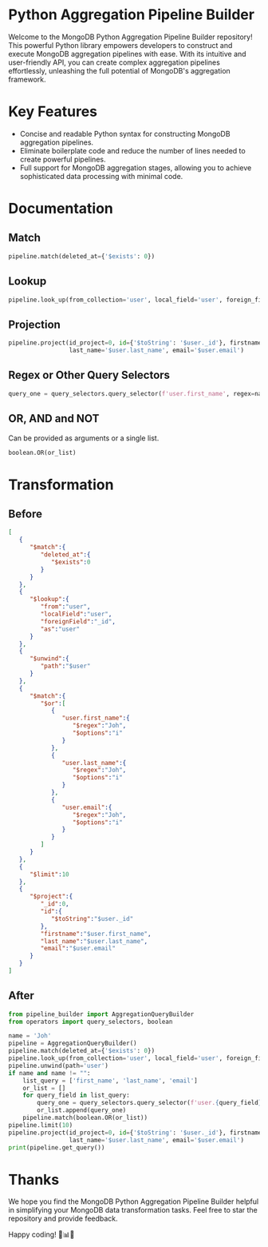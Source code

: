 # Python Aggregation Pipeline Builder
Welcome to the MongoDB Python Aggregation Pipeline Builder repository! This powerful Python library empowers developers to construct and execute MongoDB aggregation pipelines with ease. With its intuitive and user-friendly API, you can create complex aggregation pipelines effortlessly, unleashing the full potential of MongoDB's aggregation framework.

# Key Features
- Concise and readable Python syntax for constructing MongoDB aggregation pipelines.
- Eliminate boilerplate code and reduce the number of lines needed to create powerful pipelines.
- Full support for MongoDB aggregation stages, allowing you to achieve sophisticated data processing with minimal code.

# Documentation
## Match
```python
pipeline.match(deleted_at={'$exists': 0})
```

## Lookup

```python
pipeline.look_up(from_collection='user', local_field='user', foreign_field='_id', as_field='user')
```

## Projection
```python
pipeline.project(id_project=0, id={'$toString': '$user._id'}, firstname='$user.first_name',
                 last_name='$user.last_name', email='$user.email')
```
## Regex or Other Query Selectors
```python
query_one = query_selectors.query_selector(f'user.first_name', regex=name, options='i')
```

## OR, AND and NOT
Can be provided as arguments or a single list.
```python
boolean.OR(or_list)
```

# Transformation

## Before
```json
[
   {
      "$match":{
         "deleted_at":{
            "$exists":0
         }
      }
   },
   {
      "$lookup":{
         "from":"user",
         "localField":"user",
         "foreignField":"_id",
         "as":"user"
      }
   },
   {
      "$unwind":{
         "path":"$user"
      }
   },
   {
      "$match":{
         "$or":[
            {
               "user.first_name":{
                  "$regex":"Joh",
                  "$options":"i"
               }
            },
            {
               "user.last_name":{
                  "$regex":"Joh",
                  "$options":"i"
               }
            },
            {
               "user.email":{
                  "$regex":"Joh",
                  "$options":"i"
               }
            }
         ]
      }
   },
   {
      "$limit":10
   },
   {
      "$project":{
         "_id":0,
         "id":{
            "$toString":"$user._id"
         },
         "firstname":"$user.first_name",
         "last_name":"$user.last_name",
         "email":"$user.email"
      }
   }
]
```

## After
```python
from pipeline_builder import AggregationQueryBuilder
from operators import query_selectors, boolean

name = 'Joh'
pipeline = AggregationQueryBuilder()
pipeline.match(deleted_at={'$exists': 0})
pipeline.look_up(from_collection='user', local_field='user', foreign_field='_id', as_field='user')
pipeline.unwind(path='user')
if name and name != "":
    list_query = ['first_name', 'last_name', 'email']
    or_list = []
    for query_field in list_query:
        query_one = query_selectors.query_selector(f'user.{query_field}', regex=name, options='i')
        or_list.append(query_one)
    pipeline.match(boolean.OR(or_list))
pipeline.limit(10)
pipeline.project(id_project=0, id={'$toString': '$user._id'}, firstname='$user.first_name',
                 last_name='$user.last_name', email='$user.email')
print(pipeline.get_query())
```

# Thanks 
We hope you find the MongoDB Python Aggregation Pipeline Builder helpful in simplifying your MongoDB data transformation tasks. Feel free to star the repository and provide feedback.

Happy coding! 🐍📊💡
